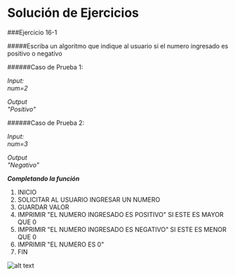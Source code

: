 Solución de Ejercicios
======================
###Ejercicio 16-1

#####Escriba un algoritmo que indique al usuario si el numero ingresado es positivo o negativo

######Caso de Prueba 1:  

_Input:_  
_num=2_  
  
_Output_  
_"Positivo"_  

######Caso de Prueba 2:  

_Input:_  
_num=3_  
  
_Output_  
_"Negativo"_


___Completando la función___

1. INICIO
2. SOLICITAR AL USUARIO INGRESAR UN NUMERO
3. GUARDAR VALOR
4. IMPRIMIR "EL NUMERO INGRESADO ES POSITIVO" SI ESTE ES MAYOR QUE 0
5. IMPRIMIR "EL NUMERO INGRESADO ES NEGATIVO" SI ESTE ES MENOR QUE 0
6. IMPRIMIR "EL NUMERO ES 0"
7. FIN

![alt text]()
